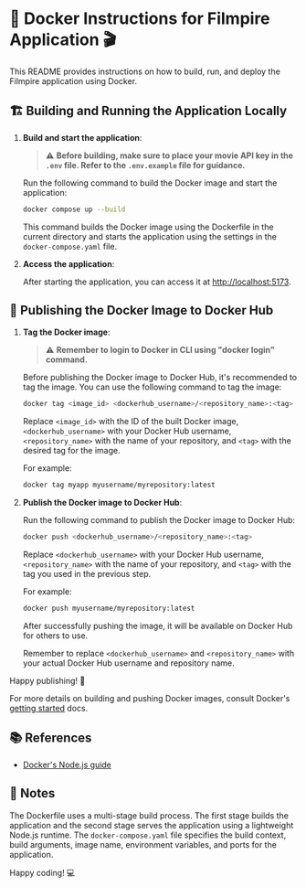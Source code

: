 # 🐳 Docker Instructions for Filmpire Application 🎬

This README provides instructions on how to build, run, and deploy the Filmpire application using Docker.

## 🏗️ Building and Running the Application Locally

1. **Build and start the application**:

    > ⚠️ **Before building, make sure to place your movie API key in the `.env` file. Refer to the `.env.example` file for guidance.**

    Run the following command to build the Docker image and start the application:

    ```bash
    docker compose up --build
    ```

    This command builds the Docker image using the Dockerfile in the current directory and starts the application using the settings in the `docker-compose.yaml` file.

2. **Access the application**:

    After starting the application, you can access it at [http://localhost:5173](http://localhost:5173).

## 🚀 Publishing the Docker Image to Docker Hub

1. **Tag the Docker image**:

    > ⚠️ **Remember to login to Docker in CLI using "docker login" command.**

    Before publishing the Docker image to Docker Hub, it's recommended to tag the image. You can use the following command to tag the image:

    ```bash
    docker tag <image_id> <dockerhub_username>/<repository_name>:<tag>
    ```

    Replace `<image_id>` with the ID of the built Docker image, `<dockerhub_username>` with your Docker Hub username, `<repository_name>` with the name of your repository, and `<tag>` with the desired tag for the image.

    For example:

    ```bash
    docker tag myapp myusername/myrepository:latest
    ```

2. **Publish the Docker image to Docker Hub**:

    Run the following command to publish the Docker image to Docker Hub:

    ```bash
    docker push <dockerhub_username>/<repository_name>:<tag>
    ```

    Replace `<dockerhub_username>` with your Docker Hub username, `<repository_name>` with the name of your repository, and `<tag>` with the tag you used in the previous step.

    For example:

    ```bash
    docker push myusername/myrepository:latest
    ```

    After successfully pushing the image, it will be available on Docker Hub for others to use.

    Remember to replace `<dockerhub_username>` and `<repository_name>` with your actual Docker Hub username and repository name.

Happy publishing! 🚀

For more details on building and pushing Docker images, consult Docker's [getting started](https://docs.docker.com/go/get-started-sharing/) docs.

## 📚 References

-   [Docker's Node.js guide](https://docs.docker.com/language/nodejs/)

## 📝 Notes

The Dockerfile uses a multi-stage build process. The first stage builds the application and the second stage serves the application using a lightweight Node.js runtime. The `docker-compose.yaml` file specifies the build context, build arguments, image name, environment variables, and ports for the application.

Happy coding! 💻
